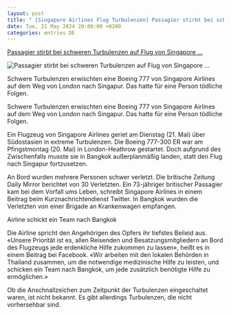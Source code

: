 ```yaml
---
layout: post
title: " [Singapore Airlines Flug Turbulenzen] Passagier stirbt bei schweren Turbulenzen auf Flug von Singapore ..."
date: Tue, 21 May 2024 20:00:00 +0200
categories: entries DE
---
```

[Passagier stirbt bei schweren Turbulenzen auf Flug von Singapore ...](https://www.aerotelegraph.com/eine-person-verstirbt-bei-schweren-turbulenzen-auf-flug-von-singapore-airlines)

![Passagier stirbt bei schweren Turbulenzen auf Flug von Singapore ...](https://cdn.aerotelegraph.com/production/uploads/2024/05/boeing-777-300-er-singapore-airlines-1024x497.png)

Schwere Turbulenzen erwischten eine Boeing 777 von Singapore Airlines auf dem Weg von London nach Singapur. Das hatte für eine Person tödliche Folgen.

Schwere Turbulenzen erwischten eine Boeing 777 von Singapore Airlines auf dem Weg von London nach Singapur. Das hatte für eine Person tödliche Folgen.

Ein Flugzeug von Singapore Airlines geriet am Dienstag (21. Mai) über Südostasien in extreme Turbulenzen. Die Boeing 777-300 ER war am Pfingstmontag (20. Mai) in London-Heathrow gestartet. Doch aufgrund des Zwischenfalls musste sie in Bangkok außerplanmäßig landen, statt den Flug nach Singapur fortzusetzen.

An Bord wurden mehrere Personen schwer verletzt. Die britische Zeitung Daily Mirror berichtet von 30 Verletzten. Ein 73-jähriger britischer Passagier kam bei dem Vorfall ums Leben, schreibt Singapore Airlines in einem Beitrag beim Kurznachrichtendienst Twitter. In Bangkok wurden die Verletzten von einer Brigade an Krankenwagen empfangen.

Airline schickt ein Team nach Bangkok

Die Airline spricht den Angehörigen des Opfers ihr tiefstes Beileid aus. «Unsere Priorität ist es, allen Reisenden und Besatzungsmitgliedern an Bord des Flugzeugs jede erdenkliche Hilfe zukommen zu lassen», heißt es in einem Beitrag bei Facebook. «Wir arbeiten mit den lokalen Behörden in Thailand zusammen, um die notwendige medizinische Hilfe zu leisten, und schicken ein Team nach Bangkok, um jede zusätzlich benötigte Hilfe zu ermöglichen.»

Ob die Anschnallzeichen zum Zeitpunkt der Turbulenzen eingeschaltet waren, ist nicht bekannt. Es gibt allerdings Turbulenzen, die nicht vorhersehbar sind.

